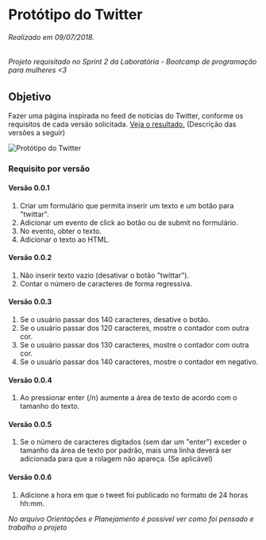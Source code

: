 # Protótipo do Twitter
###### *Realizado em 09/07/2018.*
###### *Projeto requisitado no Sprint 2 da Laboratória - Bootcamp de programação para mulheres <3*

## Objetivo
Fazer uma página inspirada no feed de notícias do Twitter, conforme os requisitos de cada versão solicitada. [Veja o resultado.](https://carolzinhamgonzalez.github.io/twitter/)
(Descrição das versões a seguir)

![Protótipo do Twitter](https://user-images.githubusercontent.com/26677793/47969608-362a6e00-e061-11e8-98b4-19a5cc654ed1.png)

### Requisito por versão
#### Versão 0.0.1
1. Criar um formulário que permita inserir um texto e um botão para "twittar".
1. Adicionar um evento de click ao botão ou de submit no formulário.
1. No evento, obter o texto.
1. Adicionar o texto ao HTML.

#### Versão 0.0.2
1. Não inserir texto vazio (desativar o botão "twittar").
1. Contar o número de caracteres de forma regressiva.

#### Versão 0.0.3
1. Se o usuário passar dos 140 caracteres, desative o botão.
2. Se o usuário passar dos 120 caracteres, mostre o contador com outra cor.
3. Se o usuário passar dos 130 caracteres, mostre o contador com outra cor.
4. Se o usuário passar dos 140 caracteres, mostre o contador em negativo.

#### Versão 0.0.4
1. Ao pressionar enter (/n) aumente a área de texto de acordo com o tamanho do texto.

#### Versão 0.0.5 
1. Se o número de caracteres digitados (sem dar um "enter") exceder o tamanho da área de texto por padrão, mais uma linha deverá ser adicionada para que a rolagem não apareça. (Se aplicável)

#### Versão 0.0.6 
1. Adicione a hora em que o tweet foi publicado no formato de 24 horas hh:mm.

*No arquivo Orientações e Planejamento é possível ver como foi pensado e trabalho o projeto*

